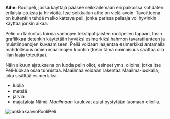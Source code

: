 ﻿**Aihe:** Roolipeli, jossa käyttäjä pääsee seikkailemaan eri paikoissa kohdaten erilaisia otuksia ja hirviöitä. Itse seikkailun aihe on
vielä avoin. Tavoitteena on kuitenkin tehdä melko kattava peli, jonka parissa pelaaja voi hyvinkin käyttää jonkin aikaa.

Pelin on tarkoitus toimia vanhojen tekstipohjaisten roolipelien tapaan, tosin grafiikkaa tietenkin käytetään hyväksi esimerkiksi hahmon
tavaratilanteen ja muistiinpanojen kuvaamiseen. Peliä voidaan laajentaa esimerkiksi antamalla mahdollisuus omien maailmojen luontiin
(tosin tämä ominaisuus saattaa olla liian laaja toteuttaa).

Näin alkuun ajatuksena on luoda pelin oliot, esineet yms. olioina, jotka itse Peli-luokaa osaa tunnistaa. Maailmaa voidaan rakentaa
Maailma-luokalla, joka sisältää esimerkiksi:
- luolia
- metsiä
- järviä
- majataloja
Nämä *Maailmaan* kuuluvat asiat pystytään luomaan olioilla.

![luokkakaavioRooliPeli](/dokumentaatio/aiheenKuvausJaRakenne/luokkakaavioRooliPeli.png)
